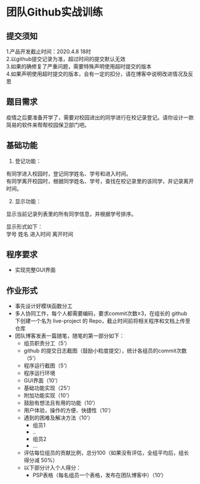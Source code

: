 # 团队Github实战训练
## 提交须知

1.产品开发截止时间：2020.4.8 18时<br/>
2.以github提交记录为准，超过时间的提交默认无效<br/>
3.如果的确修复了严重问题，需要特殊声明使用超时提交的版本<br/>
4.如果声明使用超时提交的版本，会有一定的扣分，请在博客中说明改进情况及反思<br/>

## 题目需求
疫情之后要准备开学了，需要对校园进出的同学进行在校记录登记。请你设计一款简易的软件来帮帮校园保卫部门吧。

## 基础功能
1. 登记功能：<br/>

有同学进入校园时，登记同学姓名、学号和进入时间。<br/>
有同学离开校园时，根据同学姓名、学号，查找在校记录里的该同学，并记录离开时间。<br/>

2. 显示功能：<br/>

显示当前记录列表里的所有同学信息，并根据学号排序。<br/>

显示形式如下：<br/>
学号  姓名   进入时间   离开时间<br/>

## 程序要求
+ 实现完整GUI界面
## 作业形式
+ 事先设计好模块函数分工
+ 多人协同工作，每个人都需要编码，要求commit次数≥3，在组长的 github 下创建一个名为 live-project 的 Repo，截止时间前将相关程序和文档上传至仓库
+ 团队博客发表一篇随笔，随笔的第一部分如下：
  + 组员职责分工（5‘）
  + github 的提交日志截图（鼓励小粒度提交），统计各组员的commit次数（5’）
  + 程序运行截图（5‘）
  + 程序运行环境
  + GUI界面（10’）
  + 基础功能实现（25‘）
  + 附加功能实现（10’）
  + 鼓励有想法且有用的功能（10‘）
  + 用户体验，操作的方便、快捷性（10‘）
  + 遇到的困难及解决方法（10’）
    + 组员1
    + ..
    + 组员2
    + ...
  + 评估每位组员的贡献比例，总分100（如果没有评估，全组平均后，组长得分减 50%）
  + 以下部分计入个人得分：
    + PSP表格（每名组员一个表格，发布在团队博客中）（10‘）
